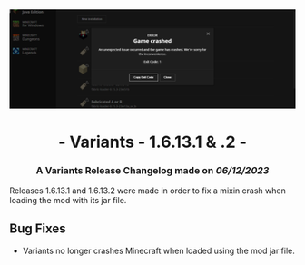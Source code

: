<center> <img src=ChangelogPhoto.png width="1500"> </center>

# <center>- Variants - 1.6.13.1 & .2 -</center>
### <center>A Variants Release Changelog made on *06/12/2023*</center>

Releases 1.6.13.1 and 1.6.13.2 were made in order to fix a mixin crash when loading the mod with its jar file.

## Bug Fixes
- Variants no longer crashes Minecraft when loaded using the mod jar file.